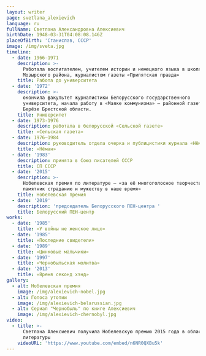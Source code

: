```yaml
---
layout: writer
page: svetlana_alexievich
language: ru
fullName: Светлана Александровна Алексиевич
birthDate: 1948-03-31T04:08:08.146Z
placeOfBirth: 'Станислав, СССР'
image: /img/sveta.jpg
timeline:
  - date: 1966-1971
    description: >-
      Работала воспитателем, учителем истории и немецкого языка в школах
      Мозырского района, журналистом газеты «Припятская правда» 
    title: Работа до университета
  - date: '1972'
    description: >-
      окончила факультет журналистики Белорусского государственного
      университета, начала работу в «Маяке коммунизма» — районной газете в
      Берёзе Брестской области.
    title: Университет
  - date: 1973-1976
    description: работала в белорусской «Сельской газете»
    title: «Сельская газета»
  - date: 1976—1984
    description: руководитель отдела очерка и публицистики журнала «Нёман»
    title: «Нёман»
  - date: '1983'
    description: принята в Союз писателей СССР
    title: СП СССР
  - date: '2015'
    description: >-
      Нобелевская премия по литературе — «за её многоголосное творчество —
      памятник страданию и мужеству в наше время»
    title: Нобелевская премия
  - date: '2019'
    description: 'председатель Белорусского ПЕН-центра '
    title: Белорусский ПЕН-центр
works:
  - date: '1985'
    title: «У войны не женское лицо»
  - date: '1985'
    title: «Последние свидетели»
  - date: '1989'
    title: «Цинковые мальчики»
  - date: '1997'
    title: «Чернобыльская молитва»
  - date: '2013'
    title: «Время секонд хэнд»
gallery:
  - alt: Нобелевская премия
    image: /img/alexievich-nobel.jpg
  - alt: Голоса утопии
    image: /img/alexievich-belarussian.jpg
  - alt: Сериал "Чернобыль" по книге Алексиевич
    image: /img/alexievich-chernobyl.jpg
video:
  - title: >-
      Светлана Алексиевич получила Нобелевскую премию 2015 года в области
      литературы
    videoURL: 'https://www.youtube.com/embed/n6NR0QXBu5k'
---
```



